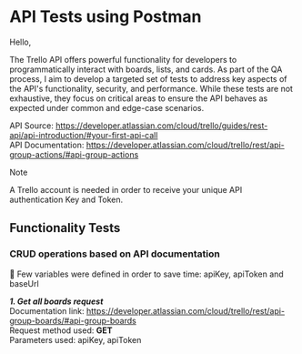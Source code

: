# API Tests using Postman
Hello,

The Trello API offers powerful functionality for developers to programmatically interact with boards, lists, and cards. As part of the QA process, I aim to develop a targeted set of tests to address key aspects of the API's functionality, security, and performance. While these tests are not exhaustive, they focus on critical areas to ensure the API behaves as expected under common and edge-case scenarios.

API Source: https://developer.atlassian.com/cloud/trello/guides/rest-api/api-introduction/#your-first-api-call \
API Documentation: https://developer.atlassian.com/cloud/trello/rest/api-group-actions/#api-group-actions 

> [!NOTE]
> A Trello account is needed in order to receive your unique API authentication Key and Token.

## Functionality Tests

### CRUD operations based on API documentation
:pushpin:	Few variables were defined in order to save time: apiKey, apiToken and baseUrl

***1. Get all boards request***\
Documentation link: https://developer.atlassian.com/cloud/trello/rest/api-group-boards/#api-group-boards \
Request method used: **GET** \
Parameters used: apiKey, apiToken 



